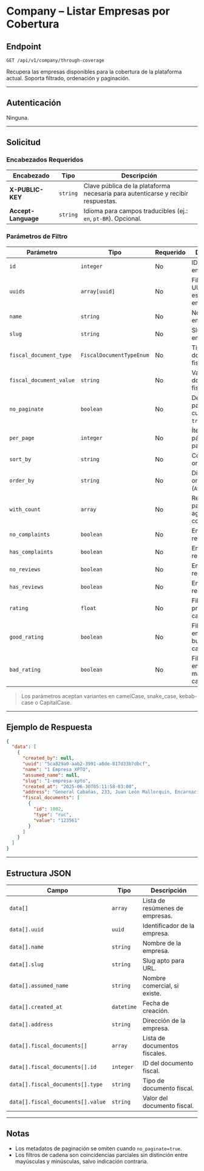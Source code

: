 # Company – Listar Empresas por Cobertura

## Endpoint

`GET /api/v1/company/through-coverage`

Recupera las empresas disponibles para la cobertura de la plataforma actual. Soporta filtrado, ordenación y paginación.

---

## Autenticación

Ninguna.

---

## Solicitud

### Encabezados Requeridos

| Encabezado | Tipo | Descripción |
| ---------- | ---- | ----------- |
| **X-PUBLIC-KEY** | `string` | Clave pública de la plataforma necesaria para autenticarse y recibir respuestas. |
| **Accept-Language** | `string` | Idioma para campos traducibles (ej.: `en`, `pt-BR`). Opcional. |

### Parámetros de Filtro

| Parámetro | Tipo | Requerido | Descripción |
| --------- | ---- | --------- | ----------- |
| `id` | `integer` | No | ID de la empresa. |
| `uuids` | `array[uuid]` | No | Filtra por UUIDs específicos de empresas. |
| `name` | `string` | No | Nombre de la empresa. |
| `slug` | `string` | No | Slug de la empresa. |
| `fiscal_document_type` | `FiscalDocumentTypeEnum` | No | Tipo de documento fiscal. |
| `fiscal_document_value` | `string` | No | Valor del documento fiscal. |
| `no_paginate` | `boolean` | No | Deshabilita la paginación cuando es `true`. |
| `per_page` | `integer` | No | Ítems por página cuando paginado. |
| `sort_by` | `string` | No | Columna para ordenar. |
| `order_by` | `string` | No | Dirección de la ordenación (`ASC` o `DESC`). |
| `with_count` | `array` | No | Relaciones para agregación de conteo. |
| `no_complaints` | `boolean` | No | Empresas sin reclamaciones. |
| `has_complaints` | `boolean` | No | Empresas con reclamaciones. |
| `no_reviews` | `boolean` | No | Empresas sin reseñas. |
| `has_reviews` | `boolean` | No | Empresas con reseñas. |
| `rating` | `float` | No | Filtro por promedio de calificación. |
| `good_rating` | `boolean` | No | Filtra empresas con buenas calificaciones. |
| `bad_rating` | `boolean` | No | Filtra empresas con malas calificaciones. |

> Los parámetros aceptan variantes en camelCase, snake_case, kebab-case o CapitalCase.

---

## Ejemplo de Respuesta

```json
{
  "data": [
    {
      "created_by": null,
      "uuid": "5ca829a0-aab2-3991-a8de-817d33b7dbcf",
      "name": "1 Empresa XPTO",
      "assumed_name": null,
      "slug": "1-empresa-xpto",
      "created_at": "2025-06-30T05:11:58-03:00",
      "address": "General Cabañas, 233, Juan León Mallorquín, Encarnación, Itapuá, PY",
      "fiscal_documents": [
        {
          "id": 1002,
          "type": "ruc",
          "value": "123561"
        }
      ]
    }
  ]
}
```

---

## Estructura JSON

| Campo | Tipo | Descripción |
| ----- | ---- | ----------- |
| `data[]` | `array` | Lista de resúmenes de empresas. |
| `data[].uuid` | `uuid` | Identificador de la empresa. |
| `data[].name` | `string` | Nombre de la empresa. |
| `data[].slug` | `string` | Slug apto para URL. |
| `data[].assumed_name` | `string` | Nombre comercial, si existe. |
| `data[].created_at` | `datetime` | Fecha de creación. |
| `data[].address` | `string` | Dirección de la empresa. |
| `data[].fiscal_documents[]` | `array` | Lista de documentos fiscales. |
| `data[].fiscal_documents[].id` | `integer` | ID del documento fiscal. |
| `data[].fiscal_documents[].type` | `string` | Tipo de documento fiscal. |
| `data[].fiscal_documents[].value` | `string` | Valor del documento fiscal. |

---

## Notas

* Los metadatos de paginación se omiten cuando `no_paginate=true`.
* Los filtros de cadena son coincidencias parciales sin distinción entre mayúsculas y minúsculas, salvo indicación contraria.

